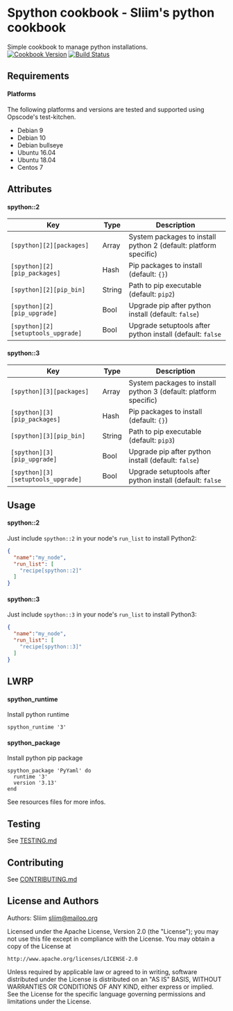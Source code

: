 Spython cookbook - Sliim's python cookbook
==========================================

Simple cookbook to manage python installations.  
[![Cookbook Version](https://img.shields.io/cookbook/v/spython.svg)](https://supermarket.chef.io/cookbooks/spython) [![Build Status](https://travis-ci.org/sliim-cookbooks/spython.svg?branch=master)](https://travis-ci.org/sliim-cookbooks/spython) 

Requirements
------------
#### Platforms
The following platforms and versions are tested and supported using Opscode's test-kitchen.
- Debian 9
- Debian 10
- Debian bullseye
- Ubuntu 16.04
- Ubuntu 18.04
- Centos 7

Attributes
----------
#### spython::2
| Key                                | Type   | Description                                                      |
| ---------------------------------- | ------ | ---------------------------------------------------------------- |
| `[spython][2][packages]`           | Array  | System packages to install python 2 (default: platform specific) |
| `[spython][2][pip_packages]`       | Hash   | Pip packages to install (default: `{}`)                          |
| `[spython][2][pip_bin]`            | String | Path to pip executable (default: `pip2`)                         |
| `[spython][2][pip_upgrade]`        | Bool   | Upgrade pip after python install (default: `false`)              |
| `[spython][2][setuptools_upgrade]` | Bool   | Upgrade setuptools after python install (default: `false`        |

#### spython::3
| Key                                | Type   | Description                                                      |
| ---------------------------------- | ------ | ---------------------------------------------------------------- |
| `[spython][3][packages]`           | Array  | System packages to install python 3 (default: platform specific) |
| `[spython][3][pip_packages]`       | Hash   | Pip packages to install (default: `{}`)                          |
| `[spython][3][pip_bin]`            | String | Path to pip executable (default: `pip3`)                         |
| `[spython][3][pip_upgrade]`        | Bool   | Upgrade pip after python install (default: `false`)              |
| `[spython][3][setuptools_upgrade]` | Bool   | Upgrade setuptools after python install (default: `false`        |


Usage
-----
#### spython::2
Just include `spython::2` in your node's `run_list` to install Python2:

```json
{
  "name":"my_node",
  "run_list": [
    "recipe[spython::2]"
  ]
}
```

#### spython::3
Just include `spython::3` in your node's `run_list` to install Python3:

```json
{
  "name":"my_node",
  "run_list": [
    "recipe[spython::3]"
  ]
}
```

LWRP
----
#### spython_runtime
Install python runtime
```
spython_runtime '3'
```

#### spython_package
Install python pip package
```
spython_package 'PyYaml' do
  runtime '3'
  version '3.13'
end
```

See resources files for more infos.

Testing
-------
See [TESTING.md](TESTING.md)

Contributing
------------
See [CONTRIBUTING.md](CONTRIBUTING.md)

License and Authors
-------------------
Authors: Sliim <sliim@mailoo.org> 

Licensed under the Apache License, Version 2.0 (the "License"); you may not use this file except in compliance with the License. You may obtain a copy of the License at

    http://www.apache.org/licenses/LICENSE-2.0

Unless required by applicable law or agreed to in writing, software distributed under the License is distributed on an "AS IS" BASIS, WITHOUT WARRANTIES OR CONDITIONS OF ANY KIND, either express or implied. See the License for the specific language governing permissions and limitations under the License.
